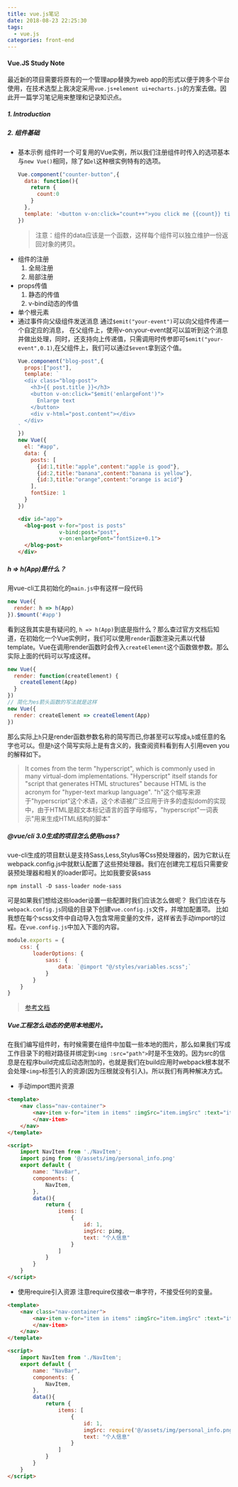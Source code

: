 ```yaml
---
title: vue.js笔记
date: 2018-08-23 22:25:30
tags:
  - vue.js
categories: front-end
---
```


#### Vue.JS Study Note
最近新的项目需要将原有的一个管理app替换为web app的形式以便于跨多个平台使用，在技术选型上我决定采用`vue.js+element ui+echarts.js`的方案去做。因此开一篇学习笔记用来整理和记录知识点。

<!--more-->

##### 1. Introduction

##### 2. 组件基础
- 基本示例
  组件时一个可复用的Vue实例，所以我们注册组件时传入的选项基本与`new Vue()`相同，除了如`el`这种根实例特有的选项。
  ```js
  Vue.component("counter-button",{
    data: function(){
      return {
        count:0
      }
    },
    template: '<button v-on:click="count++">you click me {{count}} times'
  })
  ```
  > 注意：组件的data应该是一个函数，这样每个组件可以独立维护一份返回对象的拷贝。
- 组件的注册
  1. 全局注册
  2. 局部注册
- props传值
  1. 静态的传值
  2. v-bind动态的传值
- 单个根元素
- 通过事件向父级组件发送消息
  通过`$emit("your-event")`可以向父组件传递一个自定应的消息，
  在父组件上，使用v-on:your-event就可以监听到这个消息并做出处理，同时，还支持向上传递值，只需调用时传参即可`$emit("your-event",0.1)`,在父组件上，我们可以通过`$event`拿到这个值。
  ```js
  Vue.component("blog-post",{
    props:["post"],
    template: `
    <div class="blog-post">
      <h3>{{ post.title }}</h3>
      <button v-on:click="$emit('enlargeFont')">
        Enlarge text
      </button>
      <div v-html="post.content"></div>
    </div>
  `
  })
  new Vue({
    el: "#app",
    data: {
      posts: [
        {id:1,title:"apple",content:"apple is good"},
        {id:2,title:"banana",content:"banana is yellow"},
        {id:3,title:"orange",content:"orange is acid"}
      ],
      fontSize: 1
    }
  })
  ```
  ```html
  <div id="app">
    <blog-post v-for="post is posts"
               v-bind:post="post",
               v-on:enlargeFont="fontSize+0.1">
    </blog-post>
  </div>
  ```

##### h => h(App)是什么？
用vue-cli工具初始化的`main.js`中有这样一段代码
```javascript
new Vue({
  render: h => h(App)
}).$mount('#app')
```
看到这我其实是有疑问的, `h => h(App)`到底是指什么？那么查过官方文档后知道，在初始化一个Vue实例时，我们可以使用`render`函数渲染元素以代替template。Vue在调用render函数时会传入`createElement`这个函数做参数。那么实际上面的代码可以写成这样。

```javascript
new Vue({
  render: function(createElement) {
    createElement(App)
  }
})
// 简化为es箭头函数的写法就是这样
new Vue({
  render: createElement => createElement(App)
})
```
那么实际上`h`只是render函数参数名称的简写而已,你甚至可以写成`a`,`b`或任意的名字也可以。但是`h`这个简写实际上是有含义的，我查阅资料看到有人引用even you的解释如下。
>It comes from the term "hyperscript", which is commonly used in many virtual-dom implementations. "Hyperscript" itself stands for "script that generates HTML structures" because HTML is the acronym for "hyper-text markup language".
>"h"这个缩写来源于"hyperscript"这个术语，这个术语被广泛应用于许多的虚拟dom的实现中，由于HTML是超文本标记语言的首字母缩写，"hyperscript"一词表示"用来生成HTML结构的脚本"

##### @vue/cli 3.0生成的项目怎么使用sass?
vue-cli生成的项目默认是支持Sass,Less,Stylus等Css预处理器的，因为它默认在webpack.config.js中就默认配置了这些预处理器。我们在创建完工程后只需要安装预处理器和相关的loader即可。比如我要安装sass
```
npm install -D sass-loader node-sass
```
可是如果我们想给这些loader设置一些配置时我们应该怎么做呢？
我们应该在与`webpack.config.js`同级的目录下创建`vue.config.js`文件，并增加配置项。
比如我想在每个scss文件中自动导入包含常用变量的文件，这样省去手动import的过程。在`vue.config.js`中加入下面的内容。
```js
module.exports = {
    css: {
        loaderOptions: {
            sass: {
                data: `@import "@/styles/variables.scss";`
            }
        }
    }
}
```
> [参考文档](https://cli.vuejs.org/zh/guide/css.html#css-modules)

##### Vue工程怎么动态的使用本地图片。
在我们编写组件时，有时候需要在组件中加载一些本地的图片，那么如果我们写成工作目录下的相对路径并绑定到`<img :src="path">`时是不生效的。因为src的信息是在程序build完成后动态附加的，也就是我们在build应用时webpack根本就不会处理`<img>`标签引入的资源(因为压根就没有引入)。所以我们有两种解决方式。
- 手动import图片资源
```html
<template>
    <nav class="nav-container">
        <nav-item v-for="item in items" :imgSrc="item.imgSrc" :text="item.text" :key="item.id">
        </nav-item>
    </nav>
</template>

<script>
    import NavItem from './NavItem';
    import pimg from '@/assets/img/personal_info.png'
    export default {
        name: "NavBar",
        components: {
            NavItem,
        },
        data(){
            return {
                items: [
                    {
                        id: 1,
                        imgSrc: pimg,
                        text: "个人信息"
                    }
                ]
            }
        }
    }
</script>
```

- 使用require引入资源
注意require仅接收一串字符，不接受任何的变量。
```html
<template>
    <nav class="nav-container">
        <nav-item v-for="item in items" :imgSrc="item.imgSrc" :text="item.text" :key="item.id">
        </nav-item>
    </nav>
</template>

<script>
    import NavItem from './NavItem';
    export default {
        name: "NavBar",
        components: {
            NavItem,
        },
        data(){
            return {
                items: [
                    {
                        id: 1,
                        imgSrc: require('@/assets/img/personal_info.png'),
                        text: "个人信息"
                    }
                ]
            }
        }
    }
</script>
```